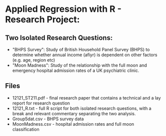 # Applied Regression with R - Research Project:

## Two Isolated Research Questions:
- "BHPS Survey": Study of British Household Panel Survey (BHPS) to determine whether annual income (afiyr) is dependent on other factors (e.g. age, region etc)
- "Moon Madness": Study of the relationship with the full moon and emergency hospital admission rates of a UK psychiatric clinic.

## Files
- 12121_ST211.pdf - final research paper that contains a technical and a lay report for research question
- 12121_R.txt - full R script for both isolated research questions, with a break and relevant commentary separating the two analysis.
- Group5dat.csv - BHPS survey data
- MoonMadness.csv - hospital admission rates and full moon classification
